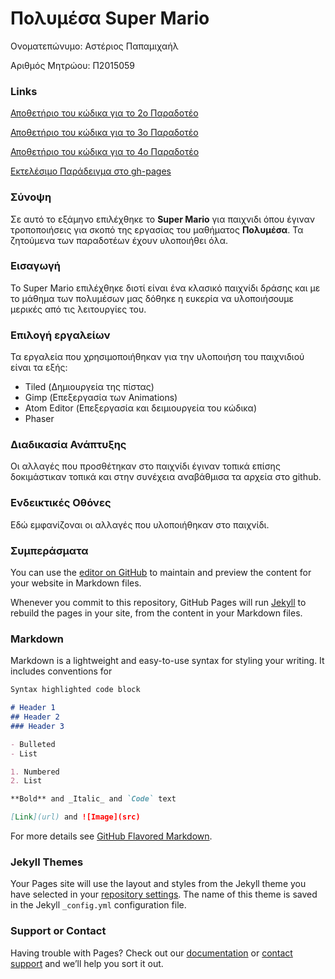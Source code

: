 # Πολυμέσα Super Mario

Ονοματεπώνυμο: Αστέριος Παπαμιχαήλ

Αριθμός Μητρώου: Π2015059
### Links
[Αποθετήριο του κώδικα για το 2ο Παραδοτέο](https://github.com/AsteriosP/Super-Mario/tree/Paradoteo-2o)

[Αποθετήριο του κώδικα για το 3ο Παραδοτέο](https://github.com/AsteriosP/Super-Mario/tree/Papadoteo-3o)

[Αποθετήριο του κώδικα για το 4ο Παραδοτέο](https://github.com/AsteriosP/Super-Mario/tree/Papadoteo-4o)

[Εκτελέσιμο Παράδειγμα στο gh-pages](https://asteriosp.github.io/Super-Mario/)



### Σύνοψη
Σε αυτό το εξάμηνο επιλέχθηκε το **Super Mario** για παιχνιδι όπου έγιναν τροποποιήσεις για σκοπό της εργασίας του μαθήματος
**Πολυμέσα**. Τα ζητούμενα των παραδοτέων έχουν υλοποιήθει όλα.

### Εισαγωγή
Το Super Mario επιλέχθηκε διοτί είναι ένα κλασικό παιχνίδι δράσης και με το μάθημα των πολυμέσων μας δόθηκε η ευκερία να υλοποιήσουμε μερικές από τις λειτουργίες του.

### Επιλογή εργαλείων
Τα εργαλεία που χρησιμοποιήθηκαν για την υλοποιήση του παιχνιδιού είναι τα εξής: 
- Tiled (Δημιουργεία της πίστας)
- Gimp (Επεξεργασία των Animations)
- Atom Editor (Επεξεργασία και δειμιουργεία του κώδικα)
- Phaser

### Διαδικασία Ανάπτυξης
Οι αλλαγές που προσθέτηκαν στο παιχνίδι έγιναν τοπικά επίσης δοκιμάστικαν τοπικά και στην συνέχεια αναβάθμισα τα αρχεία στο github.


### Ενδεικτικές Οθόνες
Εδώ εμφανίζοναι οι αλλαγές που υλοποιήθηκαν στο παιχνίδι.



### Συμπεράσματα





You can use the [editor on GitHub](https://github.com/AsteriosP/MM-Report/edit/master/README.md) to maintain and preview the content for your website in Markdown files.

Whenever you commit to this repository, GitHub Pages will run [Jekyll](https://jekyllrb.com/) to rebuild the pages in your site, from the content in your Markdown files.

### Markdown

Markdown is a lightweight and easy-to-use syntax for styling your writing. It includes conventions for

```markdown
Syntax highlighted code block

# Header 1
## Header 2
### Header 3

- Bulleted
- List

1. Numbered
2. List

**Bold** and _Italic_ and `Code` text

[Link](url) and ![Image](src)
```

For more details see [GitHub Flavored Markdown](https://guides.github.com/features/mastering-markdown/).

### Jekyll Themes

Your Pages site will use the layout and styles from the Jekyll theme you have selected in your [repository settings](https://github.com/AsteriosP/MM-Report/settings). The name of this theme is saved in the Jekyll `_config.yml` configuration file.

### Support or Contact

Having trouble with Pages? Check out our [documentation](https://help.github.com/categories/github-pages-basics/) or [contact support](https://github.com/contact) and we’ll help you sort it out.
